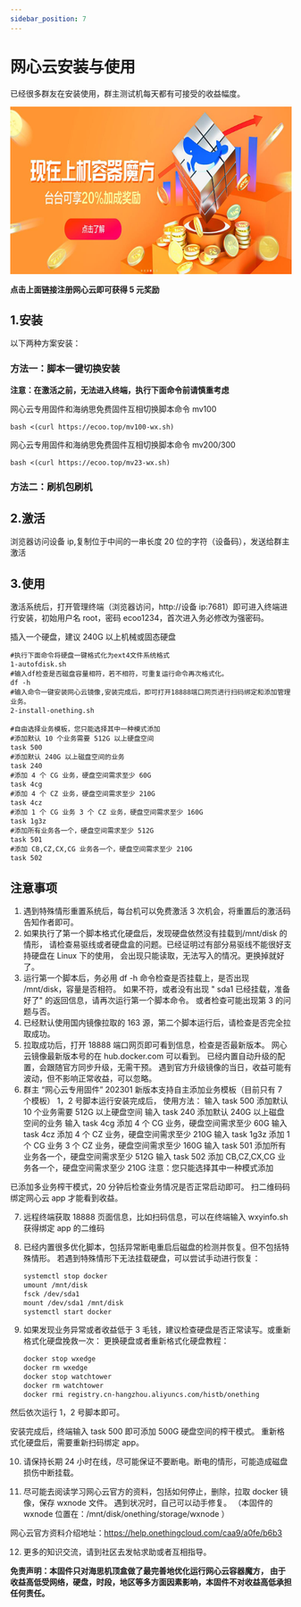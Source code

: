 ```yaml
---
sidebar_position: 7
---
```


# 网心云安装与使用

已经很多群友在安装使用，群主测试机每天都有可接受的收益幅度。

<a style="margin: 0px auto;" href="https://act.walk-live.com/acts/invite/v3/?inviteid=cb9bbacd"><img src="./img/onething.jpg" width="800" height="300"></a>

**点击上面链接注册网心云即可获得 5 元奖励**

## 1.安装

以下两种方案安装：

### 方法一：脚本一键切换安装

**注意：在激活之前，无法进入终端，执行下面命令前请慎重考虑**

网心云专用固件和海纳思免费固件互相切换脚本命令 mv100

```shell
bash <(curl https://ecoo.top/mv100-wx.sh)
```

网心云专用固件和海纳思免费固件互相切换脚本命令 mv200/300

```shell
bash <(curl https://ecoo.top/mv23-wx.sh)
```

### 方法二：刷机包刷机

## 2.激活

浏览器访问设备 ip,复制位于中间的一串长度 20 位的字符（设备码），发送给群主激活

## 3.使用

激活系统后，打开管理终端（浏览器访问，http://设备 ip:7681）即可进入终端进行安装，初始用户名 root，密码 ecoo1234，首次进入务必修改为强密码。

插入一个硬盘，建议 240G 以上机械或固态硬盘

```shell
#执行下面命令将硬盘一键格式化为ext4文件系统格式
1-autofdisk.sh
#输入df检查是否磁盘容量相符，若不相符，可重复运行命令再次格式化。
df -h
#输入命令一键安装网心云镜像,安装完成后，即可打开18888端口网页进行扫码绑定和添加管理业务。
2-install-onething.sh

#自由选择业务模板，您只能选择其中一种模式添加
#添加默认 10 个业务需要 512G 以上硬盘空间
task 500
#添加默认 240G 以上磁盘空间的业务
task 240
#添加 4 个 CG 业务，硬盘空间需求至少 60G
task 4cg
#添加 4 个 CZ 业务，硬盘空间需求至少 210G
task 4cz
#添加 1 个 CG 业务 3 个 CZ 业务，硬盘空间需求至少 160G
task 1g3z
#添加所有业务各一个，硬盘空间需求至少 512G
task 501
#添加 CB,CZ,CX,CG 业务各一个，硬盘空间需求至少 210G
task 502
```

## 注意事项

1. 遇到特殊情形重置系统后，每台机可以免费激活 3 次机会，将重置后的激活码告知作者即可。
2. 如果执行了第一个脚本格式化硬盘后，发现硬盘依然没有挂载到/mnt/disk 的情形，
   请检查易驱线或者硬盘盒的问题。已经证明过有部分易驱线不能很好支持硬盘在 Linux 下的使用，
   会出现只能读取，无法写入的情况。更换掉就好了。
3. 运行第一个脚本后，务必用 df -h 命令检查是否挂载上，是否出现 /mnt/disk，容量是否相符。
   如果不符，或者没有出现 " sda1 已经挂载，准备好了" 的返回信息，请再次运行第一个脚本命令。
   或者检查可能出现第 3 的问题与否。
4. 已经默认使用国内镜像拉取的 163 源，第二个脚本运行后，请检查是否完全拉取成功。
5. 拉取成功后，打开 18888 端口网页即可看到信息，检查是否最新版本。
   网心云镜像最新版本号的在 hub.docker.com 可以看到。
   已经内置自动升级的配置，会跟随官方同步升级，无需干预。
   遇到官方升级镜像的当日，收益可能有波动，但不影响正常收益，可以忽略。
6. 群主 “网心云专用固件” 202301 新版本支持自主添加业务模板（目前只有 7 个模板）
   1，2 号脚本运行安装完成后， 使用方法：
   输入 task 500 添加默认 10 个业务需要 512G 以上硬盘空间
   输入 task 240 添加默认 240G 以上磁盘空间的业务
   输入 task 4cg 添加 4 个 CG 业务，硬盘空间需求至少 60G
   输入 task 4cz 添加 4 个 CZ 业务，硬盘空间需求至少 210G
   输入 task 1g3z 添加 1 个 CG 业务 3 个 CZ 业务，硬盘空间需求至少 160G
   输入 task 501 添加所有业务各一个，硬盘空间需求至少 512G
   输入 task 502 添加 CB,CZ,CX,CG 业务各一个，硬盘空间需求至少 210G
   注意：您只能选择其中一种模式添加

已添加多业务榨干模式，20 分钟后检查业务情况是否正常启动即可。
扫二维码码绑定网心云 app 才能看到收益。

7. 远程终端获取 18888 页面信息，比如扫码信息，可以在终端输入 wxyinfo.sh 获得绑定 app 的二维码

8. 已经内置很多优化脚本，包括异常断电重启后磁盘的检测并恢复。但不包括特殊情形。
   若遇到特殊情形下无法挂载硬盘，可以尝试手动进行恢复：

   ```shell
   systemctl stop docker
   umount /mnt/disk
   fsck /dev/sda1
   mount /dev/sda1 /mnt/disk
   systemctl start docker
   ```

9. 如果发现业务异常或者收益低于 3 毛钱，建议检查硬盘是否正常读写。或重新格式化硬盘挽救一次：
   更换硬盘或者重新格式化硬盘教程：

   ```shell
   docker stop wxedge
   docker rm wxedge
   docker stop watchtower
   docker rm watchtower
   docker rmi registry.cn-hangzhou.aliyuncs.com/histb/onething
   ```

然后依次运行 1，2 号脚本即可。

安装完成后，终端输入 task 500 即可添加 500G 硬盘空间的榨干模式。
重新格式化硬盘后，需要重新扫码绑定 app。

10. 请保持长期 24 小时在线，尽可能保证不要断电。断电的情形，可能造成磁盘损伤中断挂载。

11. 尽可能去阅读学习网心云官方的资料，包括如何停止，删除，拉取 docker 镜像，保存 wxnode 文件。
    遇到状况时，自己可以动手修复。
    （本固件的 wxnode 位置在：/mnt/disk/onething/storage/wxnode ）

网心云官方资料介绍地址：https://help.onethingcloud.com/caa9/a0fe/b6b3

12. 更多的知识交流，请到社区去发帖求助或者互相指导。

**免责声明：本固件只对海思机顶盒做了最完善地优化运行网心云容器魔方， 由于收益高低受网络，硬盘，时段，地区等多方面因素影响，本固件不对收益高低承担任何责任。**
